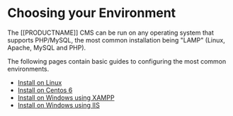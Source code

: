 <!--toc=getting_started-->
# Choosing your Environment
The [[PRODUCTNAME]] CMS can be run on any operating system that supports PHP/MySQL, the most common installation being "LAMP" (Linux, Apache, MySQL and PHP).

The following pages contain basic guides to configuring the most common environments.

- [Install on Linux](install_environment_linux.html)
- [Install on Centos 6](Install_environment_centos6)
- [Install on Windows using XAMPP](install_environment_windows_xampp.html)
- [Install on Windows using IIS](install_environment_windows_iis.html)
